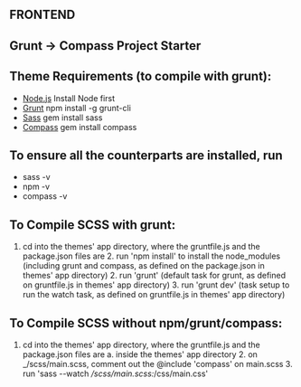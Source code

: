 ## FRONTEND
## Grunt -> Compass Project Starter

## Theme Requirements (to compile with grunt):

* [Node.js](http://nodejs.org) Install Node first
* [Grunt](http://gruntjs.com) npm install -g grunt-cli
* [Sass](http://sass-lang.com) gem install sass
* [Compass](http://compass-style.org) gem install compass

## To ensure all the counterparts are installed, run

* sass -v
* npm -v
* compass -v
## To Compile SCSS with grunt:

1. cd into the themes' app directory, where the gruntfile.js and the package.json files are
    2. run 'npm install' to install the node_modules (including grunt and compass, as defined on the package.json in themes' app directory)
    2. run 'grunt' (default task for grunt, as defined on gruntfile.js in themes' app directory)
    3. run 'grunt dev' (task setup to run the watch task, as defined on gruntfile.js in themes' app directory)

## To Compile SCSS without npm/grunt/compass:

1. cd into the themes' app directory, where the gruntfile.js and the package.json files are
   a. inside the themes' app directory
    2. on _/scss/main.scss, comment out the @include 'compass' on main.scss
    3. run 'sass --watch _/scss/main.scss:_/css/main.css'